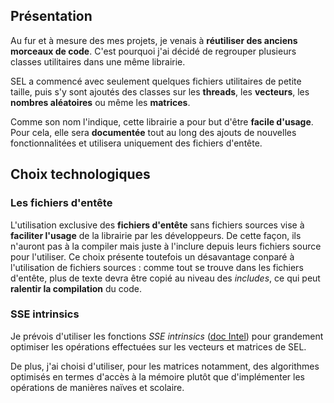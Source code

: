 ## Présentation

Au fur et à mesure des mes projets, je venais à **réutiliser des anciens morceaux de code**. C'est pourquoi j'ai décidé de regrouper plusieurs classes utilitaires dans une même librairie.

SEL a commencé avec seulement quelques fichiers utilitaires de petite taille, puis s'y sont ajoutés des classes sur les **threads**, les **vecteurs**, les **nombres aléatoires** ou même les **matrices**.

Comme son nom l'indique, cette librairie a pour but d'être **facile d'usage**. Pour cela, elle sera **documentée** tout au long des ajouts de nouvelles fonctionnalitées et utilisera uniquement des fichiers d'entête. 

## Choix technologiques

### Les fichiers d'entête

L'utilisation exclusive des **fichiers d'entête** sans fichiers sources vise à **faciliter l'usage** de la librairie par les développeurs. De cette façon, ils n'auront pas à la compiler mais juste à l'inclure depuis leurs fichiers source pour l'utiliser. Ce choix présente toutefois un désavantage conparé à l'utilisation de fichiers sources : comme tout se trouve dans les fichiers d'entête, plus de texte devra être copié au niveau des *includes*, ce qui peut **ralentir la compilation** du code.

### SSE intrinsics

Je prévois d'utiliser les fonctions *SSE intrinsics* ([doc Intel](https://www.intel.com/content/www/us/en/docs/intrinsics-guide/index.html)) pour grandement optimiser les opérations effectuées sur les vecteurs et matrices de SEL.

De plus, j'ai choisi d'utiliser, pour les matrices notamment, des algorithmes optimisés en termes d'accès à la mémoire plutôt que d'implémenter les opérations de manières naïves et scolaire.
